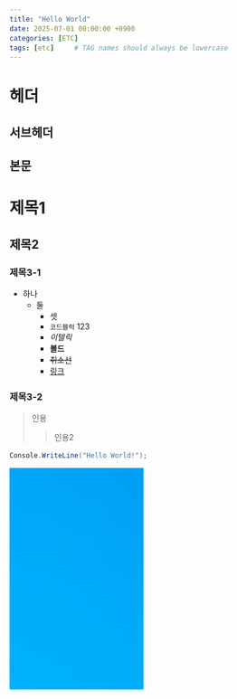 ```yaml
---
title: "Hello World"
date: 2025-07-01 00:00:00 +0900
categories: [ETC]
tags: [etc]     # TAG names should always be lowercase
---
```


헤더
=====

서브헤더
-----

본문
---

# 제목1

## 제목2

### 제목3-1

* 하나
  * 둘
    * 셋
    * `코드블럭` 123
    * *이텔릭*
    * **볼드**
    * ~~취소선~~
    * [링크](https://eunseo-1110.github.io/)

### 제목3-2

> 인용
>
> > 인용2

~~~c#
Console.WriteLine("Hello World!");
~~~

![WinBack](images/WinBack.png)

